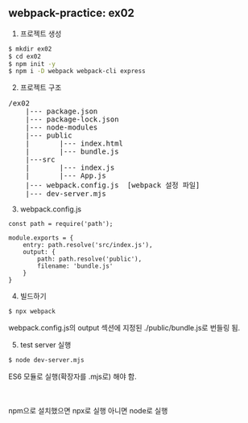 ## webpack-practice: ex02

1. 프로젝트 생성

```bash
$ mkdir ex02
$ cd ex02
$ npm init -y
$ npm i -D webpack webpack-cli express
```

2. 프로젝트 구조

<pre>
/ex02
    |--- package.json
    |--- package-lock.json
    |--- node-modules
    |--- public
    |       |--- index.html
    |       |--- bundle.js
    |---src
    |       |--- index.js
    |       |--- App.js
    |--- webpack.config.js  [webpack 설정 파일]
    |--- dev-server.mjs
</pre>


3. webpack.config.js

```jason
const path = require('path');

module.exports = {
    entry: path.resolve('src/index.js'),
    output: {
        path: path.resolve('public'),
        filename: 'bundle.js'
    }
}
```

4. 빌드하기

```bash
$ npx webpack
```

webpack.config.js의 output 섹션에 지정된 ./public/bundle.js로 번들링 됨.


5. test server 실행

```bash
$ node dev-server.mjs
```

ES6 모듈로 실행(확장자를 .mjs로) 해야 함.

<br><br>
npm으로 설치했으면 npx로 실행
아니면 node로 실행
